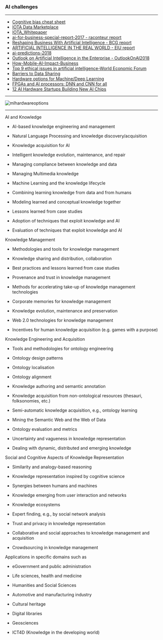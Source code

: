 

### AI challenges












----------------------

* [Cognitive bias cheat sheet](https://betterhumans.coach.me/cognitive-bias-cheat-sheet-55a472476b18)
* [IOTA Data Marketplace](https://blog.iota.org/iota-data-marketplace-cb6be463ac7f)
* [IOTA_Whitepaper](https://iota.org/IOTA_Whitepaper.pdf)
* [ai-for-business-special-report-2017 - raconteur report](https://s3.amazonaws.com/cdn.ayasdi.com/wp-content/uploads/2017/05/09112500/ai-for-business-special-report-2017.pdf)
* [Reshaping
Business With
Artificial
Intelligence - BCG report](http://image-src.bcg.com/Images/Reshaping%20Business%20with%20Artificial%20Intelligence_tcm9-177882.pdf)
* [ARTIFICIAL INTELLIGENCE
IN THE REAL WORLD - EIU report](https://www.eiuperspectives.economist.com/sites/default/files/Artificial_intelligence_in_the_real_world_1.pdf)
* [ai-predictions-2018](https://www.pwc.es/es/publicaciones/tecnologia/assets/ai-predictions-2018.pdf)
* [Outlook on
Artificial Intelligence
in the Enterprise - OutlookOnAI2018](https://narrativescience.com/Portals/0/Images/PDFs/OutlookOnAI2018_NarrativeScience.pdf)
* [How-Mobile-AI-Impact-Business](http://www.startelelogic.com/blog/wp-content/uploads/2017/04/How-Mobile-AI-Impact-Business.pdf.pdf)
* [Top 9 ethical issues in artificial intelligence-World Economic Forum](https://www.weforum.org/agenda/2016/10/top-10-ethical-issues-in-artificial-intelligence/)
* [Barriers to Data Sharing](https://www.nap.edu/read/18267/chapter/4)
* [Hardware options for Machine/Deep Learning](https://mse238blog.stanford.edu/2017/07/gnakhare/hardware-options-for-machinedeep-learning/)
* [FPGAs and AI processors: DNN and CNN for all](https://meanderful.blogspot.in/2017/06/fpgas-and-ai-processors-dnn-and-cnn-for.html)
* [12 AI Hardware Startups Building New AI Chips](https://www.nanalyze.com/2017/05/12-ai-hardware-startups-new-ai-chips/)


---------------------

![mlhardwareoptions](https://mse238blog.stanford.edu/wp-content/uploads/2017/07/mlhardwareoptions.png)

-------------------
AI and Knowledge

- AI-based knowledge engineering and management

- Natural Language Processing and knowledge discovery/acquisition

- Knowledge acquisition for AI

- Intelligent knowledge evolution, maintenance, and repair

- Managing compliance between knowledge and data

- Managing Multimedia knowledge

- Machine Learning and the knowledge lifecycle

- Combining learning knowledge from data and from humans

- Modeling learned and conceptual knowledge together

- Lessons learned from case studies

- Adoption of techniques that exploit knowledge and AI

- Evaluation of techniques that exploit knowledge and AI


Knowledge Management

- Methodologies and tools for knowledge management

- Knowledge sharing and distribution, collaboration

- Best practices and lessons learned from case studies

- Provenance and trust in knowledge management

- Methods for accelerating take-up of knowledge management technologies

- Corporate memories for knowledge management

- Knowledge evolution, maintenance and preservation

- Web 2.0 technologies for knowledge management

- Incentives for human knowledge acquisition (e.g. games with a purpose)


Knowledge Engineering and Acquisition

- Tools and methodologies for ontology engineering

- Ontology design patterns

- Ontology localisation

- Ontology alignment

- Knowledge authoring and semantic annotation

- Knowledge acquisition from non-ontological resources (thesauri, folksonomies, etc.)

- Semi-automatic knowledge acquisition, e.g., ontology learning

- Mining the Semantic Web and the Web of Data

- Ontology evaluation and metrics

- Uncertainty and vagueness in knowledge representation

- Dealing with dynamic, distributed and emerging knowledge


Social and Cognitive Aspects of Knowledge Representation

- Similarity and analogy-based reasoning

- Knowledge representation inspired by cognitive science

- Synergies between humans and machines

- Knowledge emerging from user interaction and networks

- Knowledge ecosystems

- Expert finding, e.g., by social network analysis

- Trust and privacy in knowledge representation

- Collaborative and social approaches to knowledge management and acquisition

- Crowdsourcing in knowledge management


Applications in specific domains such as

- eGovernment and public administration

- Life sciences, health and medicine

- Humanities and Social Sciences

- Automotive and manufacturing industry

- Cultural heritage

- Digital libraries

- Geosciences

- ICT4D (Knowledge in the developing world)

